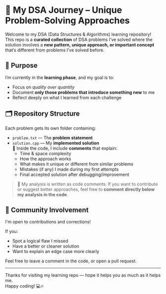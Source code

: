 # 🚀 My DSA Journey – Unique Problem-Solving Approaches

Welcome to my DSA (Data Structures & Algorithms) learning repository!  
This repo is a **curated collection** of DSA problems I’ve solved where the solution involves a **new pattern, unique approach, or important concept** that’s different from problems I’ve solved before.

## 🎯 Purpose

I’m currently in the **learning phase**, and my goal is to:
- Focus on *quality over quantity*
- Document **only those problems that introduce something new** to me
- Reflect deeply on what I learned from each challenge

## 🗂️ Repository Structure

Each problem gets its own folder containing:
- `problem.txt` — The **problem statement**
- `solution.cpp` — My **implemented solution**  
  🔹 Inside the code, I include **comments** that explain:
  - Time & space complexity
  - How the approach works
  - What makes it unique or different from similar problems
  - Mistakes (if any) I made during my first attempts
  - Final accepted solution after debugging/improvement

> 🧠 My analysis is written as code comments. If you want to contribute or suggest better approaches, feel free to **comment directly below my analysis in the code**.

## 💬 Community Involvement

I'm open to contributions and corrections!

If you:
- Spot a logical flaw I missed
- Have a better or cleaner solution
- Want to explain an edge case more clearly

Feel free to leave a comment in the code, or open a pull request.

---

Thanks for visiting my learning repo — hope it helps you as much as it helps me.  
Happy coding! 💻🔥
